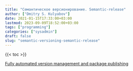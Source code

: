 ```yaml
---
title: "Семантическое версионирование. Semantic-release"
author: ["Dmitry S. Kulyabov"]
date: 2021-01-15T17:33:00+03:00
lastmod: 2023-09-09T18:52:00+03:00
tags: ["programming"]
categories: ["sysadmin"]
draft: false
slug: "semantic-versioning-semantic-release"
---
```


<!--more-->

{{< toc >}}

[Fully automated version management and package publishing](https://github.com/semantic-release/semantic-release)
